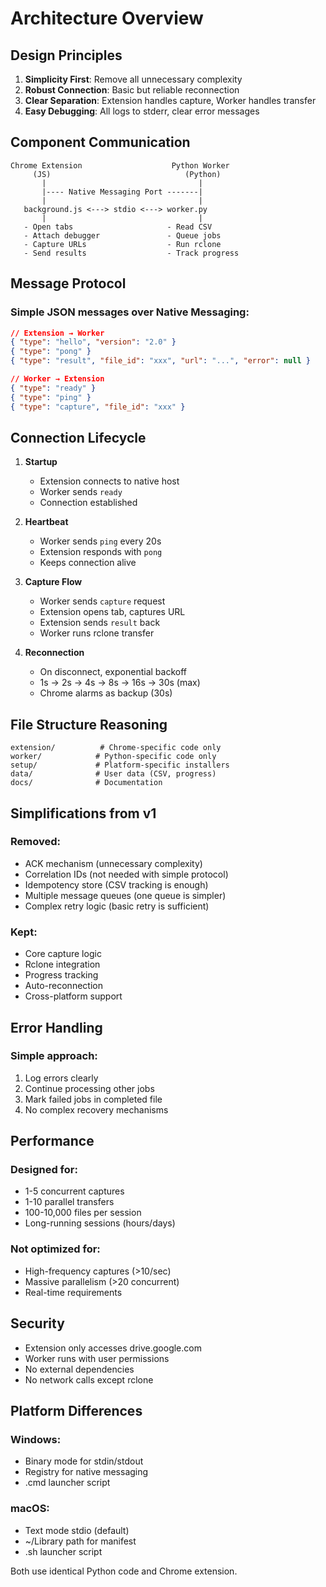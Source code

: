 # Architecture Overview

## Design Principles

1. **Simplicity First**: Remove all unnecessary complexity
2. **Robust Connection**: Basic but reliable reconnection
3. **Clear Separation**: Extension handles capture, Worker handles transfer
4. **Easy Debugging**: All logs to stderr, clear error messages

## Component Communication

```
Chrome Extension                    Python Worker
     (JS)                              (Python)
       |                                  |
       |---- Native Messaging Port -------|
       |                                  |
   background.js <---> stdio <---> worker.py
       |                                  |
   - Open tabs                     - Read CSV
   - Attach debugger               - Queue jobs  
   - Capture URLs                  - Run rclone
   - Send results                  - Track progress
```

## Message Protocol

### Simple JSON messages over Native Messaging:

```json
// Extension → Worker
{ "type": "hello", "version": "2.0" }
{ "type": "pong" }
{ "type": "result", "file_id": "xxx", "url": "...", "error": null }

// Worker → Extension  
{ "type": "ready" }
{ "type": "ping" }
{ "type": "capture", "file_id": "xxx" }
```

## Connection Lifecycle

1. **Startup**
   - Extension connects to native host
   - Worker sends `ready`
   - Connection established

2. **Heartbeat**
   - Worker sends `ping` every 20s
   - Extension responds with `pong`
   - Keeps connection alive

3. **Capture Flow**
   - Worker sends `capture` request
   - Extension opens tab, captures URL
   - Extension sends `result` back
   - Worker runs rclone transfer

4. **Reconnection**
   - On disconnect, exponential backoff
   - 1s → 2s → 4s → 8s → 16s → 30s (max)
   - Chrome alarms as backup (30s)

## File Structure Reasoning

```
extension/          # Chrome-specific code only
worker/            # Python-specific code only  
setup/             # Platform-specific installers
data/              # User data (CSV, progress)
docs/              # Documentation
```

## Simplifications from v1

### Removed:
- ACK mechanism (unnecessary complexity)
- Correlation IDs (not needed with simple protocol)
- Idempotency store (CSV tracking is enough)
- Multiple message queues (one queue is simpler)
- Complex retry logic (basic retry is sufficient)

### Kept:
- Core capture logic
- Rclone integration
- Progress tracking
- Auto-reconnection
- Cross-platform support

## Error Handling

### Simple approach:
1. Log errors clearly
2. Continue processing other jobs
3. Mark failed jobs in completed file
4. No complex recovery mechanisms

## Performance

### Designed for:
- 1-5 concurrent captures
- 1-10 parallel transfers
- 100-10,000 files per session
- Long-running sessions (hours/days)

### Not optimized for:
- High-frequency captures (>10/sec)
- Massive parallelism (>20 concurrent)
- Real-time requirements

## Security

- Extension only accesses drive.google.com
- Worker runs with user permissions
- No external dependencies
- No network calls except rclone

## Platform Differences

### Windows:
- Binary mode for stdin/stdout
- Registry for native messaging
- .cmd launcher script

### macOS:
- Text mode stdio (default)
- ~/Library path for manifest
- .sh launcher script

Both use identical Python code and Chrome extension.
